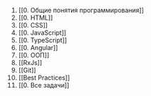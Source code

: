 1. [[0. Общие понятия программирования]]
2. [[0. HTML]]
3. [[0. CSS]]
4. [[0. JavaScript]]
5. [[0. TypeScript]]
6. [[0. Angular]]
7. [[0. ООП]]
8. [[RxJs]]
9. [[Git]]
10. [[Best Practices]]
11. [[0. Все задачи]]




